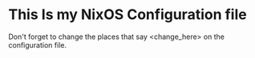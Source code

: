 # This Is my NixOS Configuration file

Don't forget to change the places that say <change_here> on the configuration file.
